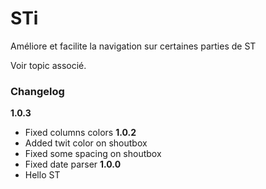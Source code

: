 STi
===========


Améliore et facilite la navigation sur certaines parties de ST

Voir topic associé.

### Changelog
**1.0.3**
- Fixed columns colors
**1.0.2**
- Added twit color on shoutbox
- Fixed some spacing on shoutbox
- Fixed date parser
**1.0.0**
- Hello ST